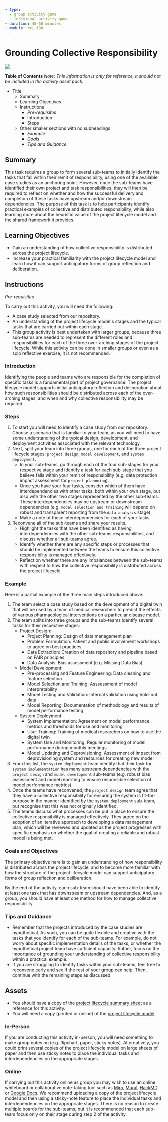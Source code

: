 ```yaml
---
- type: 
  - group activity game
  - individual activity game
- duration: 45-60 minutes
- module: rri-100
---
```


# Grounding Collective Responsibility

![](https://github.com/alan-turing-institute/turing-commons/blob/main/docs/assets/images/illustrations/lifecycle-stylised-alt.png)

**Table of Contents**
*Note: This information is only for reference, it should not be included in the activity asset pack.*
- Title
  - Summary 
  - Learning Objectives
  - Instructions 
    - *Pre-requisites*
    - Introduction
    - Steps
  - Other smaller sections with no subheadings
    - *Example*
    - *Goals*
    - *Tips and Guidance*

## Summary

This task requires a group to form several sub-teams to initially identify the tasks that fall within their remit of responsibility, using one of the available case studies as an anchoring point.
However, once the sub-teams have identified their own project and task responsibilities, they will then be required to reflect on whether and how the successful delivery and completion of these tasks have upstream and/or downstream dependencies.
The purpose of this task is to help participants identify practical examples of collective and distributed responsibility, while also learning more about the heuristic value of the project lifecycle model and the shared framework it provides.

## Learning Objectives

- Gain an understanding of how collective responsibility is distributed across the project lifecycle.
- Increase your practical familiarity with the project lifecycle model and learn how it can support anticipatory forms of group reflection and deliberation.

## Instructions

*Pre-requisites*

To carry out this activity, you will need the following:

- A case study selected from our repository.
- An understanding of the project lifecycle model's stages and the typical tasks that are carried out within each stage.
- This group activity is best undertaken with larger groups, because three sub-teams are needed to represent the different roles and responsibilities for each of the three over-arching stages of the project lifecycle. While this activity can be done in smaller groups or even as a solo reflective exercise, it is not recommended.

### Introduction

Identifying the people and teams who are responsible for the completion of specific tasks is a fundamental part of project governance.
The project lifecycle model supports initial anticipatory reflection and deliberation about how such responsibilities should be distributed across each of the over-arching stages, and when and why collective responsibility may be required.

### Steps

1. To start you will need to identify a case study from our repository. Choose a scenario that is familiar to your team, as you will need to have some understanding of the typical design, development, and deployment activities associated with the relevant technology.
2. Next, split your team into three groups, one for each of the three project lifecycle stages: `project design`, `model development`, and `system deployment`.
   - In your sub-teams, go through each of the four sub-stages for your respective stage and identify a task for each sub-stage that you believe falls within your remit of responsibility (e.g. data protection impact assessment for `project plannning`).
   - Once you have your four tasks, consider which of them have interdependencies with other tasks, both within your own stage, but also with the other two stages represented by the other sub-teams. These interdependencies may be upstream or downstream dependencies (e.g. `model selection and training` will depend on robust and transparent reporting from the `data analysis` stage).
   - Make a note of these interdependencies for each of your tasks.
3. Reconvene all of the sub-teams and share your results.
   - Highlight the tasks that have been identified as having interdependencies with the other sub-teams responsibilities, and discuss whether all sub-teams agree.
   - Identify whether there are any specific steps or processes that should be implemented between the teams to ensure this collective responsibility is managed effectively.
   - Reflect on whether there are any imbalances between the sub-teams with respect to how the collective responsibility is distributed across the project lifecycle.

### Example

Here is a partial example of the three main steps introduced above:

1. The team select a case study based on the development of a digital twin that will be used by a team of medical researchers to predict the effects of various pharmacological interventions on a particular disease model.
2. The team splits into three groups and the sub-teams identify several tasks for their respective stages:
   - Project Design:
     - Project Planning: Design of data management plan
     - Problem Formulation: Patient and public involvement workshops to agree on best practices
     - Data Extraction: Creation of data repository and pipeline based on FAIR principles
     - Data Analysis: Bias assessment (e.g. Missing Data Bias)
   - Model Development:
     - Pre-processing and Feature Engineering: Data cleaning and feature selection
     - Model Selection and Training: Asssessment of model interpretability
     - Model Testing and Validation: Internal validation using hold-out data
     - Model Reporting: Documentation of methodology and results of model performance testing
   - System Deployment:
     - System Implementation: Agreement on model performance metrics and thresholds for use and monitoring
     - User Training: Training of medical researchers on how to use the digital twin
     - System Use and Monitoring: Regular monitoring of model performance during monthly meetings
     - Model Updating and Deprovisioning: Assessment of impact from deprovisioning system and resources for creating new model
3. From this list, the `system deployment` team identify that their task for `system implementation` has many upstream dependencies with the `project design` and `model development` sub-teams (e.g. robust bias assessment and model reporting to ensure responsible selection of model performance metrics).
4. Once the teams have reconvened, the `project design` team agree that they have a collective responsibility for ensuring the system is fit-for-purpose in the manner identified by the `system deployment` sub-team, but recognise that this was not originally identified.
5. The teams discuss what processes can be put in place to ensure the collective responsibility is managed effectively. They agree on the adoption of an iterative approach to developing a data management plan, which will be reviewed and updated as the project progresses with specific emphasis on whether the goal of creating a reliable and robust model is being met.

### Goals and Objectives

The primary objective here is to gain an understanding of how responsibility is distributed across the project lifecycle, and to become more familiar with how the structure of the project lifecycle model can support anticipatory forms of group reflection and deliberation.

By the end of the activity, each sub-team should have been able to identify at least one task that has downstream or upstream dependencies. And, as a group, you should have at least one method for how to manage collective responsibility.

### Tips and Guidance

- Remember that the projects introduced by the case studies are hypothetical. As such, you can be quite flexible and creative with the tasks that you identify for each of the sub-teams. For example, do not worry about specific implementation details of the tasks, or whether the hypothetical project team have sufficient capacity. Rather, focus on the importance of grounding your understanding of collective responsibility within a practical example.
- If you are struggling to identify tasks within your sub-teams, feel free to reconvene early and see if the rest of your group can help. Then, continue with the remaining steps as discussed.

## Assets

- You should have a copy of the [project lifecycle summary sheet]() as a reference for this activity.
- You will need a copy (printed or online) of the [project lifecycle model](https://raw.githubusercontent.com/alan-turing-institute/turing-commons/main/docs/assets/images/graphics/project-lifecycle.png).

### In-Person

If you are conducting this activity in-person, you will need something to make group notes on (e.g. flipchart, paper, sticky notes). Alternatively, you could print several copies of the project lifecycle model on large sheets of paper and then use sticky notes to place the individual tasks and interdependencies on the appropriate stages.

### Online

If carrying out this activity online as group you may wish to use an online whiteboard or collaborative note-taking tool such as [Miro](https://miro.com/), [Mural](https://www.mural.co/), [HackMD](https://hackmd.io). or [Google Docs](https://docs.google.com/). We recommend uploading a copy of the project lifecycle model and then using a sticky-note feature to place the individual tasks and interdependencies on the appropriate stages. There is no reason to create multiple boards for the sub-teams, but it is recommended that each sub-team focus only on their stage during step 2 of the activity.
